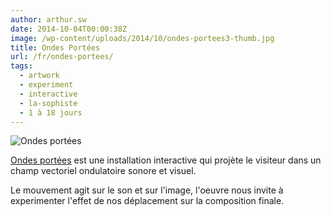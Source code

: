 ```yaml
---
author: arthur.sw
date: 2014-10-04T00:00:38Z
image: /wp-content/uploads/2014/10/ondes-portees3-thumb.jpg
title: Ondes Portées
url: /fr/ondes-portees/
tags:
  - artwork
  - experiment
  - interactive
  - la-sophiste
  - 1 à 18 jours
---
```


![Ondes portées](/wp-content/uploads/2014/10/ondes-portees2.jpg)

[Ondes portées](http://www.lasophiste.com/portfolio/ondesportees/) est une installation interactive qui projète le visiteur dans un champ vectoriel ondulatoire sonore et visuel.

Le mouvement agit sur le son et sur l'image, l'oeuvre nous invite à experimenter l'effet de nos déplacement sur la composition finale.
